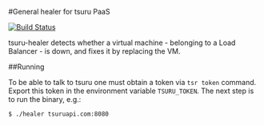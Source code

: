 #General healer for tsuru PaaS

[![Build Status](https://travis-ci.org/globocom/tsuru-healer.png?branch=master)](https://travis-ci.org/globocom/tsuru-healer)

tsuru-healer detects whether a virtual machine - belonging to a Load Balancer -
is down, and fixes it by replacing the VM.

##Running

To be able to talk to tsuru one must obtain a token via `tsr token` command. Export this token
in the environment variable `TSURU_TOKEN`.
The next step is to run the binary, e.g.:

    $ ./healer tsuruapi.com:8080
